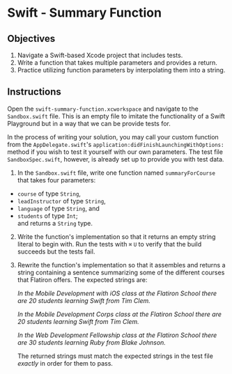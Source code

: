 # Swift - Summary Function

## Objectives

1. Navigate a Swift-based Xcode project that includes tests.
2. Write a function that takes multiple parameters and provides a return.
3. Practice utilizing function parameters by interpolating them into a string.

## Instructions

Open the `swift-summary-function.xcworkspace` and navigate to the `Sandbox.swift` file. This is an empty file to imitate the functionality of a Swift Playground but in a way that we can be provide tests for.

In the process of writing your solution, you may call your custom function from the `AppDelegate.swift`'s `application:didFinishLaunchingWithOptions:` method if you wish to test it yourself with our own parameters. The test file `SandboxSpec.swift`, however, is already set up to provide you with test data.

1. In the `Sandbox.swift` file, write one function named `summaryForCourse` that takes four parameters:
  * `course` of type `String`,
  * `leadInstructor` of type `String`,
  * `language` of type `String`, and
  * `students` of type `Int`;  
and returns a `String` type.

2. Write the function's implementation so that it returns an empty string literal to begin with. Run the tests with `⌘` `U` to verify that the build succeeds but the tests fail.

3. Rewrite the function's implementation so that it assembles and returns a string containing a sentence summarizing some of the different courses that Flatiron offers. The expected strings are:

	*In the Mobile Development with iOS class at the Flatiron School there are 20 students learning Swift from Tim Clem.*

	*In the Mobile Development Corps class at the Flatiron School there are 20 students learning Swift from Tim Clem.*

	*In the Web Development Fellowship class at the Flatiron School there are 30 students learning Ruby from Blake Johnson.*

	The returned strings must match the expected strings in the test file *exactly* in order for them to pass.
